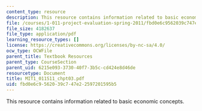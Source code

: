 ```yaml
---
content_type: resource
description: This resource contains information related to basic economic concepts.
file: /courses/1-011-project-evaluation-spring-2011/fbd0e6c9562039c747e22597201595b5_MIT1_011S11_chpt03.pdf
file_size: 4182637
file_type: application/pdf
learning_resource_types: []
license: https://creativecommons.org/licenses/by-nc-sa/4.0/
ocw_type: OCWFile
parent_title: Textbook Resources
parent_type: CourseSection
parent_uid: 6215e093-3730-40f7-3b5c-cd424e8d46de
resourcetype: Document
title: MIT1_011S11_chpt03.pdf
uid: fbd0e6c9-5620-39c7-47e2-2597201595b5
---
```

This resource contains information related to basic economic concepts.